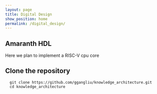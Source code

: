 ```yaml
---
layout: page
title: Digital Design
show_position: home
permalink: /digital_design/
---
```


## Amaranth HDL
Here we plan to implement a RISC-V cpu core

## Clone the repository

```#!/bash/sh
  git clone https://github.com/ggangliu/knowledge_architecture.git
  cd knowledge_architecture
```
